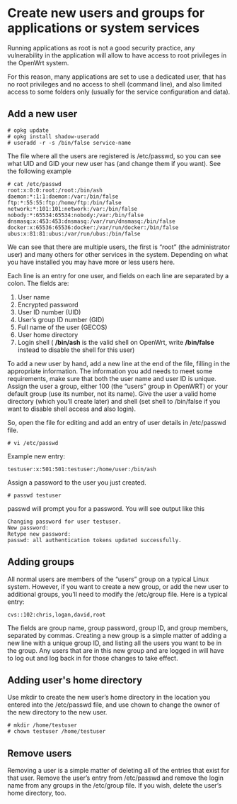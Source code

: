 # Create new users and groups for applications or system services

Running applications as root is not a good security practice, any vulnerability in the application will allow to have access to root privileges in the OpenWrt system.

For this reason, many applications are set to use a dedicated user, that has no root privileges and no access to shell (command line), and also limited access to some folders only (usually for the service configuration and data).

## Add a new user

```
# opkg update
# opkg install shadow-useradd
# useradd -r -s /bin/false service-name
```

The file where all the users are registered is /etc/passwd, so you can see what UID and GID your new user has (and change them if you want). See the following example

```
# cat /etc/passwd
root:x:0:0:root:/root:/bin/ash
daemon:*:1:1:daemon:/var:/bin/false
ftp:*:55:55:ftp:/home/ftp:/bin/false
network:*:101:101:network:/var:/bin/false
nobody:*:65534:65534:nobody:/var:/bin/false
dnsmasq:x:453:453:dnsmasq:/var/run/dnsmasq:/bin/false
docker:x:65536:65536:docker:/var/run/docker:/bin/false
ubus:x:81:81:ubus:/var/run/ubus:/bin/false
```

We can see that there are multiple users, the first is “root” (the administrator user) and many others for other services in the system. Depending on what you have installed you may have more or less users here.

Each line is an entry for one user, and fields on each line are separated by a colon. The fields are:

1. User name
2. Encrypted password
3. User ID number (UID)
4. User’s group ID number (GID)
5. Full name of the user (GECOS)
6. User home directory
7. Login shell ( **/bin/ash** is the valid shell on OpenWrt, write **/bin/false** instead to disable the shell for this user)

To add a new user by hand, add a new line at the end of the file, filling in the appropriate information. The information you add needs to meet some requirements, make sure that both the user name and user ID is unique. Assign the user a group, either 100 (the “users” group in OpenWRT) or your default group (use its number, not its name). Give the user a valid home directory (which you’ll create later) and shell (set shell to /bin/false if you want to disable shell access and also login).

So, open the file for editing and add an entry of user details in /etc/passwd file.

```
# vi /etc/passwd
```

Example new entry:

```
testuser:x:501:501:testuser:/home/user:/bin/ash
```

Assign a password to the user you just created.

```
# passwd testuser
```

passwd will prompt you for a password. You will see output like this

```
Changing password for user testuser.
New password:
Retype new password:
passwd: all authentication tokens updated successfully.
```

## Adding groups

All normal users are members of the “users” group on a typical Linux system. However, if you want to create a new group, or add the new user to additional groups, you’ll need to modify the /etc/group file. Here is a typical entry:

```
cvs::102:chris,logan,david,root
```

The fields are group name, group password, group ID, and group members, separated by commas. Creating a new group is a simple matter of adding a new line with a unique group ID, and listing all the users you want to be in the group. Any users that are in this new group and are logged in will have to log out and log back in for those changes to take effect.

## Adding user's home directory

Use mkdir to create the new user’s home directory in the location you entered into the /etc/passwd file, and use chown to change the owner of the new directory to the new user.

```
# mkdir /home/testuser
# chown testuser /home/testuser
```

## Remove users

Removing a user is a simple matter of deleting all of the entries that exist for that user. Remove the user’s entry from /etc/passwd and remove the login name from any groups in the /etc/group file. If you wish, delete the user’s home directory, too.

